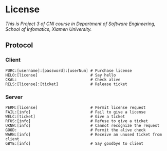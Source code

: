 # License
*This is Project 3 of CNI course in Department of Software Engineering, School of Infomatics, Xiamen University.*  
## Protocol
### Client
```
PURC:[username]:[password]:[userNum] # Purchase license
HELO:[license]                       # Say hello
CKAL:								 # Check alive
RELS:[license]:[ticket]              # Release ticket
```
### Server
```
PERM:[license]                       # Permit license request
FAIL:[info]                          # Fail to give a license
WELC:[ticket]                        # Give a ticket
RFUS:[info]                          # Refuse to give a ticket
UKNW:[info]                          # Cannot recognize the request
GOOD:								 # Permit the alive check
WARN:[info]                          # Receive an unused ticket from client
GBYE:[info]                          # Say goodbye to client
```
